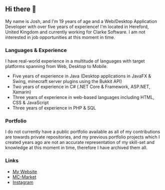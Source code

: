 ## Hi there 👋

My name is Josh, and I'm 19 years of age and a Web/Desktop Application Developer with over five years of experience! I'm located in Hereford, United Kingdom and currently working for Clarke Software. I am not interested in job opportunities at this moment in time.

### Languages & Experience
I have real-world experience in a multitude of languages with target platforms spanning from Web, Desktop to Mobile.
- Five years of experience in Java (Desktop applications in JavaFX & Swing, minecraft server plugins using the Bukkit API)
- Two years of experience in C# (.NET Core & Framework, ASP.NET, Xamarin)
- Three years of experience in web-based languages including HTML, CSS & JavaScript
- Three years of experience in PHP & SQL

### Portfolio
I do not currently have a public portfolio available as all of my contributions are towards private repositories, and my previous portfolio projects which I created years ago are not an accurate representation of my skill-set and knowledge at this moment in time, therefore I have archived them all.

### Links
- [My Website](https://subbotted.org)
- [MC-Market](https://www.mc-market.org/members/48298/)
- [Instagram](https://www.instagram.com/j._w0)
